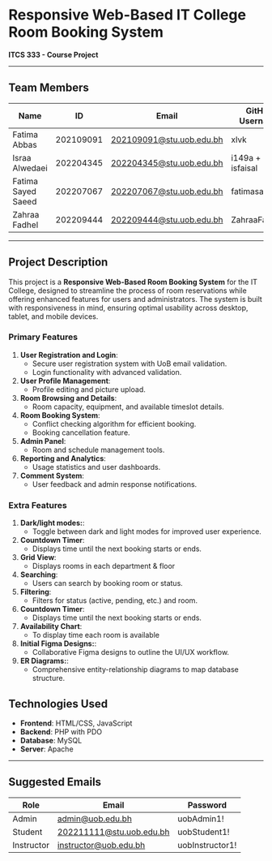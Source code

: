 
# Responsive Web-Based IT College Room Booking System

**ITCS 333 - Course Project**

--- 

## Team Members

| Name               | ID        | Email                       | GitHub Username  | Section |
|--------------------|-----------|-----------------------------|------------------|---------|
| Fatima Abbas       | 202109091 | 202109091@stu.uob.edu.bh    | xlvk             | 08      |
| Israa Alwedaei     | 202204345 | 202204345@stu.uob.edu.bh    | i149a + isfaisal | 08      |
| Fatima Sayed Saeed | 202207067 | 202207067@stu.uob.edu.bh    | fatimasayed75    | 08      |
| Zahraa Fadhel      | 202209444 | 202209444@stu.uob.edu.bh    | ZahraaFadhel     | 08      |

---

## Project Description

This project is a **Responsive Web-Based Room Booking System** for the IT College, designed to streamline the process of room reservations while offering enhanced features for users and administrators. The system is built with responsiveness in mind, ensuring optimal usability across desktop, tablet, and mobile devices. 

### Primary Features
1. **User Registration and Login**:
   - Secure user registration system with UoB email validation.
   - Login functionality with advanced validation.
2. **User Profile Management**:
   - Profile editing and picture upload.
3. **Room Browsing and Details**:
   - Room capacity, equipment, and available timeslot details.
4. **Room Booking System**:
   - Conflict checking algorithm for efficient booking.
   - Booking cancellation feature.
5. **Admin Panel**:
   - Room and schedule management tools.
6. **Reporting and Analytics**:
   - Usage statistics and user dashboards.
7. **Comment System**:
   - User feedback and admin response notifications.

### Extra Features
1. **Dark/light modes:**:
   - Toggle between dark and light modes for improved user experience.
2. **Countdown Timer**:
   - Displays time until the next booking starts or ends.
3. **Grid View**:
   - Displays rooms in each department & floor  
4. **Searching**: 
   - Users can search by booking room or status.
5. **Filtering**:
   - Filters for status (active, pending, etc.) and room.
6. **Countdown Timer**:
   - Displays time until the next booking starts or ends.
7. **Availability Chart**:
   - To display time each room is available
8. **Initial Figma Designs:**:
   - Collaborative Figma designs to outline the UI/UX workflow.
9. **ER Diagrams:**:
    - Comprehensive entity-relationship diagrams to map database structure.

## Technologies Used
- **Frontend**: HTML/CSS, JavaScript
- **Backend**: PHP with PDO
- **Database**: MySQL
- **Server**: Apache

---

## Suggested Emails

| Role       | Email                        | Password        |
|------------|------------------------------|-----------------|
| Admin      | admin@uob.edu.bh             | uobAdmin1!      |
| Student    | 202211111@stu.uob.edu.bh     | uobStudent1!    |
| Instructor | instructor@uob.edu.bh        | uobInstructor1! |
